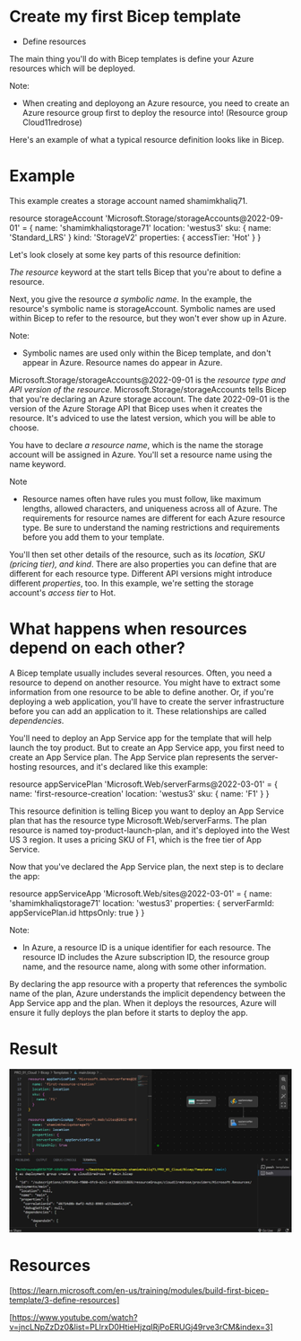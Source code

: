 # Create my first Bicep template

- Define resources

The main thing you'll do with Bicep templates is define your Azure resources which will be deployed.

Note:

- When creating and deployong an Azure resource, you need to create an Azure resource group first to deploy the resource into! (Resource group Cloud11redrose)

Here's an example of what a typical resource definition looks like in Bicep. 

# Example
This example creates a storage account named shamimkhaliq71.

resource storageAccount 'Microsoft.Storage/storageAccounts@2022-09-01' = {
  name:  'shamimkhaliqstorage71'
  location: 'westus3'
  sku: {
    name: 'Standard_LRS'
  }
  kind: 'StorageV2'
  properties: {
    accessTier: 'Hot'
  }
}


Let's look closely at some key parts of this resource definition:

*The resource* keyword at the start tells Bicep that you're about to define a resource.

Next, you give the resource *a symbolic name*. In the example, the resource's symbolic name is storageAccount. Symbolic names are used within Bicep to refer to the resource, but they won't ever show up in Azure.

Note:

- Symbolic names are used only within the Bicep template, and don't appear in Azure. Resource names do appear in Azure.

Microsoft.Storage/storageAccounts@2022-09-01 is the *resource type and API version of the resource*. Microsoft.Storage/storageAccounts tells Bicep that you're declaring an Azure storage account. The date 2022-09-01 is the version of the Azure Storage API that Bicep uses when it creates the resource. It's adviced to use the latest version, which you will be able to choose. 

You have to declare *a resource name*, which is the name the storage account will be assigned in Azure. You'll set a resource name using the name keyword.

Note

- Resource names often have rules you must follow, like maximum lengths, allowed characters, and uniqueness across all of Azure. The requirements for resource names are different for each Azure resource type. Be sure to understand the naming restrictions and requirements before you add them to your template.

You'll then set other details of the resource, such as its *location, SKU (pricing tier), and kind*. There are also properties you can define that are different for each resource type. Different API versions might introduce different *properties*, too. In this example, we're setting the storage account's *access tier* to Hot.

# What happens when resources depend on each other?

A Bicep template usually includes several resources. Often, you need a resource to depend on another resource. You might have to extract some information from one resource to be able to define another. Or, if you're deploying a web application, you'll have to create the server infrastructure before you can add an application to it. These relationships are called *dependencies*.

You'll need to deploy an App Service app for the template that will help launch the toy product. But to create an App Service app, you first need to create an App Service plan. The App Service plan represents the server-hosting resources, and it's declared like this example:

resource appServicePlan 'Microsoft.Web/serverFarms@2022-03-01' = {
  name: 'first-resource-creation'
  location: 'westus3'
  sku: {
    name: 'F1'
  }
}
 

This resource definition is telling Bicep you want to deploy an App Service plan that has the resource type Microsoft.Web/serverFarms. The plan resource is named toy-product-launch-plan, and it's deployed into the West US 3 region. It uses a pricing SKU of F1, which is the free tier of App Service.

Now that you've declared the App Service plan, the next step is to declare the app:

resource appServiceApp 'Microsoft.Web/sites@2022-03-01' = {
  name: 'shamimkhaliqstorage71'
  location: 'westus3'
  properties: {
    serverFarmId: appServicePlan.id
    httpsOnly: true
  }
}

Note:

- In Azure, a resource ID is a unique identifier for each resource. The resource ID includes the Azure subscription ID, the resource group name, and the resource name, along with some other information.

By declaring the app resource with a property that references the symbolic name of the plan, Azure understands the implicit dependency between the App Service app and the plan. When it deploys the resources, Azure will ensure it fully deploys the plan before it starts to deploy the app.

# Result

![Alt text](<../../00_includes/PRO_01_Cloud/First Bicep template .jpg>)


# Resources

[https://learn.microsoft.com/en-us/training/modules/build-first-bicep-template/3-define-resources]

[https://www.youtube.com/watch?v=jncLNpZzDz0&list=PLlrxD0HtieHjzqIRjPoERUGj49rve3rCM&index=3]

